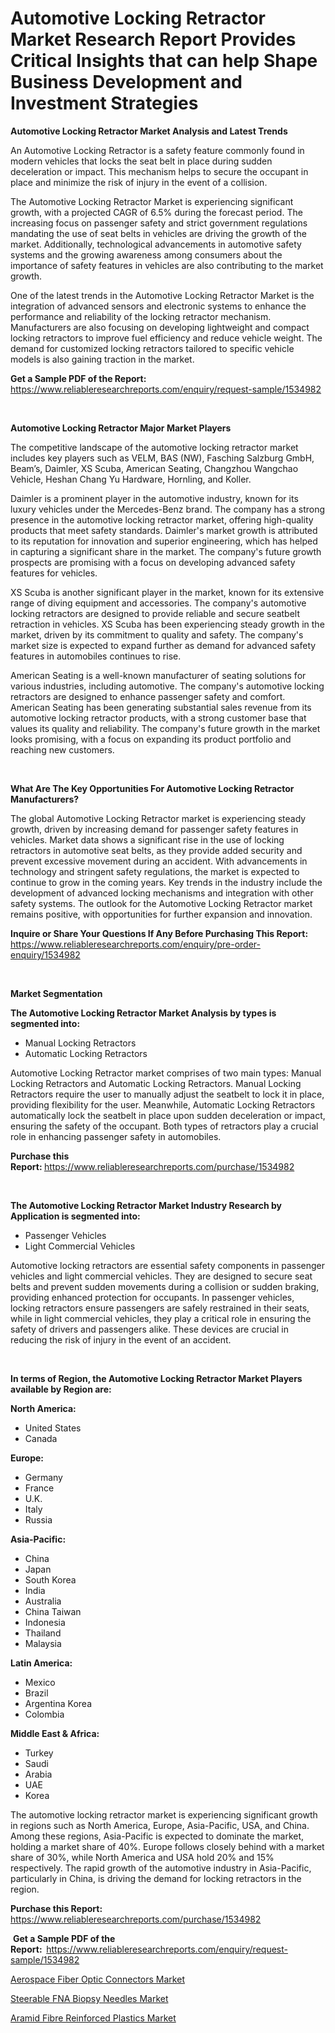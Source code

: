 <p><h1>Automotive Locking Retractor Market Research Report Provides Critical Insights that can help Shape Business Development and Investment Strategies</h1></p><p><strong>Automotive Locking Retractor Market Analysis and Latest Trends</strong></p>
<p><p>An Automotive Locking Retractor is a safety feature commonly found in modern vehicles that locks the seat belt in place during sudden deceleration or impact. This mechanism helps to secure the occupant in place and minimize the risk of injury in the event of a collision.</p><p>The Automotive Locking Retractor Market is experiencing significant growth, with a projected CAGR of 6.5% during the forecast period. The increasing focus on passenger safety and strict government regulations mandating the use of seat belts in vehicles are driving the growth of the market. Additionally, technological advancements in automotive safety systems and the growing awareness among consumers about the importance of safety features in vehicles are also contributing to the market growth.</p><p>One of the latest trends in the Automotive Locking Retractor Market is the integration of advanced sensors and electronic systems to enhance the performance and reliability of the locking retractor mechanism. Manufacturers are also focusing on developing lightweight and compact locking retractors to improve fuel efficiency and reduce vehicle weight. The demand for customized locking retractors tailored to specific vehicle models is also gaining traction in the market.</p></p>
<p><strong>Get a Sample PDF of the Report:&nbsp;</strong> <a href="https://www.reliableresearchreports.com/enquiry/request-sample/1534982">https://www.reliableresearchreports.com/enquiry/request-sample/1534982</a></p>
<p>&nbsp;</p>
<p><strong>Automotive Locking Retractor Major Market Players</strong></p>
<p><p>The competitive landscape of the automotive locking retractor market includes key players such as VELM, BAS (NW), Fasching Salzburg GmbH, Beam’s, Daimler, XS Scuba, American Seating, Changzhou Wangchao Vehicle, Heshan Chang Yu Hardware, Hornling, and Koller.</p><p>Daimler is a prominent player in the automotive industry, known for its luxury vehicles under the Mercedes-Benz brand. The company has a strong presence in the automotive locking retractor market, offering high-quality products that meet safety standards. Daimler's market growth is attributed to its reputation for innovation and superior engineering, which has helped in capturing a significant share in the market. The company's future growth prospects are promising with a focus on developing advanced safety features for vehicles.</p><p>XS Scuba is another significant player in the market, known for its extensive range of diving equipment and accessories. The company's automotive locking retractors are designed to provide reliable and secure seatbelt retraction in vehicles. XS Scuba has been experiencing steady growth in the market, driven by its commitment to quality and safety. The company's market size is expected to expand further as demand for advanced safety features in automobiles continues to rise.</p><p>American Seating is a well-known manufacturer of seating solutions for various industries, including automotive. The company's automotive locking retractors are designed to enhance passenger safety and comfort. American Seating has been generating substantial sales revenue from its automotive locking retractor products, with a strong customer base that values its quality and reliability. The company's future growth in the market looks promising, with a focus on expanding its product portfolio and reaching new customers.</p></p>
<p>&nbsp;</p>
<p><strong>What Are The Key Opportunities For Automotive Locking Retractor Manufacturers?</strong></p>
<p><p>The global Automotive Locking Retractor market is experiencing steady growth, driven by increasing demand for passenger safety features in vehicles. Market data shows a significant rise in the use of locking retractors in automotive seat belts, as they provide added security and prevent excessive movement during an accident. With advancements in technology and stringent safety regulations, the market is expected to continue to grow in the coming years. Key trends in the industry include the development of advanced locking mechanisms and integration with other safety systems. The outlook for the Automotive Locking Retractor market remains positive, with opportunities for further expansion and innovation.</p></p>
<p><strong>Inquire or Share Your Questions If Any Before Purchasing This Report:</strong> <a href="https://www.reliableresearchreports.com/enquiry/pre-order-enquiry/1534982">https://www.reliableresearchreports.com/enquiry/pre-order-enquiry/1534982</a></p>
<p>&nbsp;</p>
<p><strong>Market Segmentation</strong></p>
<p><strong>The Automotive Locking Retractor Market Analysis by types is segmented into:</strong></p>
<p><ul><li>Manual Locking Retractors</li><li>Automatic Locking Retractors</li></ul></p>
<p><p>Automotive Locking Retractor market comprises of two main types: Manual Locking Retractors and Automatic Locking Retractors. Manual Locking Retractors require the user to manually adjust the seatbelt to lock it in place, providing flexibility for the user. Meanwhile, Automatic Locking Retractors automatically lock the seatbelt in place upon sudden deceleration or impact, ensuring the safety of the occupant. Both types of retractors play a crucial role in enhancing passenger safety in automobiles.</p></p>
<p><strong>Purchase this Report:&nbsp;</strong><a href="https://www.reliableresearchreports.com/purchase/1534982">https://www.reliableresearchreports.com/purchase/1534982</a></p>
<p>&nbsp;</p>
<p><strong>The Automotive Locking Retractor Market Industry Research by Application is segmented into:</strong></p>
<p><ul><li>Passenger Vehicles</li><li>Light Commercial Vehicles</li></ul></p>
<p><p>Automotive locking retractors are essential safety components in passenger vehicles and light commercial vehicles. They are designed to secure seat belts and prevent sudden movements during a collision or sudden braking, providing enhanced protection for occupants. In passenger vehicles, locking retractors ensure passengers are safely restrained in their seats, while in light commercial vehicles, they play a critical role in ensuring the safety of drivers and passengers alike. These devices are crucial in reducing the risk of injury in the event of an accident.</p></p>
<p>&nbsp;</p>
<p><strong>In terms of Region, the Automotive Locking Retractor Market Players available by Region are:</strong></p>
<p>
    <p> <strong> North America: </strong>
        <ul>
            <li>United States</li>
            <li>Canada</li>
        </ul>
        </p> 
    <p> <strong> Europe: </strong>
        <ul>
            <li>Germany</li>
            <li>France</li>
            <li>U.K.</li>
            <li>Italy</li>
            <li>Russia</li>
        </ul>
        </p> 
    <p> <strong> Asia-Pacific: </strong>
        <ul>
            <li>China</li>
            <li>Japan</li>
            <li>South Korea</li>
            <li>India</li>
            <li>Australia</li>
            <li>China Taiwan</li>
            <li>Indonesia</li>
            <li>Thailand</li>
            <li>Malaysia</li>
        </ul>
        </p> 
    <p> <strong> Latin America: </strong>
        <ul>
            <li>Mexico</li>
            <li>Brazil</li>
            <li>Argentina Korea</li>
            <li>Colombia</li>
        </ul>
        </p> 
    <p> <strong> Middle East & Africa: </strong>
        <ul>
            <li>Turkey</li>
            <li>Saudi</li>
            <li>Arabia</li>
            <li>UAE</li>
            <li>Korea</li>
        </ul>
    </p>
    </p>
<p><p>The automotive locking retractor market is experiencing significant growth in regions such as North America, Europe, Asia-Pacific, USA, and China. Among these regions, Asia-Pacific is expected to dominate the market, holding a market share of 40%. Europe follows closely behind with a market share of 30%, while North America and USA hold 20% and 15% respectively. The rapid growth of the automotive industry in Asia-Pacific, particularly in China, is driving the demand for locking retractors in the region.</p></p>
<p><strong>Purchase this Report: </strong><a href="https://www.reliableresearchreports.com/purchase/1534982">https://www.reliableresearchreports.com/purchase/1534982</a></p>
<p>&nbsp;<strong>Get a Sample PDF of the Report:&nbsp;&nbsp;</strong><a href="https://www.reliableresearchreports.com/enquiry/request-sample/1534982">https://www.reliableresearchreports.com/enquiry/request-sample/1534982</a></p>
<p><strong></strong></p>
<p><p><a href="https://view.publitas.com/reportprime-1/aerospace-fiber-optic-connectors-market-research-report-forecasted-for-period-from-2023-2030-by-market-type-market-application-and-region/">Aerospace Fiber Optic Connectors Market</a></p><p><a href="https://view.publitas.com/reportprime-1/steerable-fna-biopsy-needles-market-share-market-new-trends-analysis-report-by-type-by-application-by-end-use-by-region-and-segment-forecasts-2023-2030/">Steerable FNA Biopsy Needles Market</a></p><p><a href="https://view.publitas.com/reportprime-1/aramid-fibre-reinforced-plastics-market-share-market-new-trends-analysis-report-by-type-by-application-by-end-use-by-region-and-segment-forecasts-2023-2030/">Aramid Fibre Reinforced Plastics Market</a></p></p>